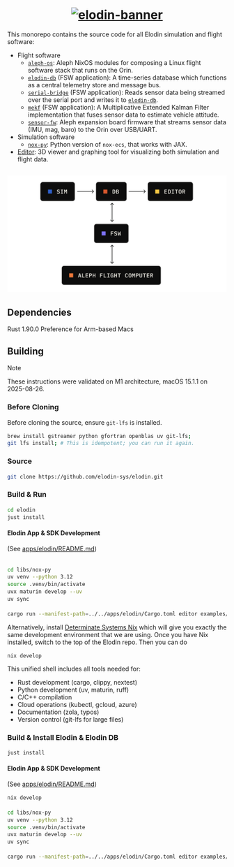 <h1 align="center">
  <a href="https://www.elodin.systems/">
    <img alt="elodin-banner" src="https://assets.elodin.systems/assets/elodin-banner.png">
  </a>
</h1>

This monorepo contains the source code for all Elodin simulation and flight software:

- Flight software
  - [`aleph-os`](./images/aleph): Aleph NixOS modules for composing a Linux flight software stack that runs on the Orin.
  - [`elodin-db`](./libs/db) (FSW application): A time-series database which functions as a central telemetry store and message bus.
  - [`serial-bridge`](./fsw/serial-bridge) (FSW application): Reads sensor data being streamed over the serial port and writes it to [`elodin-db`](./libs/db).
  - [`mekf`](./fsw/mekf) (FSW application): A Multiplicative Extended Kalman Filter implementation that fuses sensor data to estimate vehicle attitude.
  - [`sensor-fw`](./fsw/sensor-fw): Aleph expansion board firmware that streams sensor data (IMU, mag, baro) to the Orin over USB/UART.
- Simulation software
  - [`nox-py`](./libs/nox-py): Python version of `nox-ecs`, that works with JAX.
- [Editor](./apps/elodin): 3D viewer and graphing tool for visualizing both simulation and flight data.

<h2 align="center">
  <a href="https://www.elodin.systems/">
    <img alt="elodin-stack" src="assets/elodin-stack.png">
  </a>
</h2>

## Dependencies

Rust 1.90.0
Preference for Arm-based Macs

## Building

> [!NOTE]
> These instructions were validated on M1 architecture, macOS 15.1.1 on 2025-08-26.

### Before Cloning

Before cloning the source, ensure `git-lfs` is installed. 

``` sh
brew install gstreamer python gfortran openblas uv git-lfs;
git lfs install; # This is idempotent; you can run it again.
```

### Source

``` sh
git clone https://github.com/elodin-sys/elodin.git
```


### Build & Run
```sh
cd elodin
just install
```

#### Elodin App & SDK Development
(See [apps/elodin/README.md](apps/elodin/README.md))
``` sh

cd libs/nox-py
uv venv --python 3.12
source .venv/bin/activate
uvx maturin develop --uv
uv sync

cargo run --manifest-path=../../apps/elodin/Cargo.toml editor examples/three-body.py
```

Alternatively, install [Determinate Systems Nix](https://determinate.systems/nix-installer/) which will give you exactly the same development environment that we are using. Once you have Nix installed, switch to the top of the Elodin repo. Then you can do 

```
nix develop
```

This unified shell includes all tools needed for:
- Rust development (cargo, clippy, nextest)
- Python development (uv, maturin, ruff)
- C/C++ compilation
- Cloud operations (kubectl, gcloud, azure)
- Documentation (zola, typos)
- Version control (git-lfs for large files)

### Build & Install Elodin & Elodin DB
```sh
just install
```

#### Elodin App & SDK Development
(See [apps/elodin/README.md](apps/elodin/README.md))
``` sh
nix develop

cd libs/nox-py
uv venv --python 3.12
source .venv/bin/activate
uvx maturin develop --uv
uv sync

cargo run --manifest-path=../../apps/elodin/Cargo.toml editor examples/three-body.py
```
